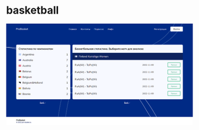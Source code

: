 # basketball

<img src="screencapture-file-C-Users-Muhammadrizo-Documents-kwork-djpro-index-html-2023-01-09-18_02_15.png" />

